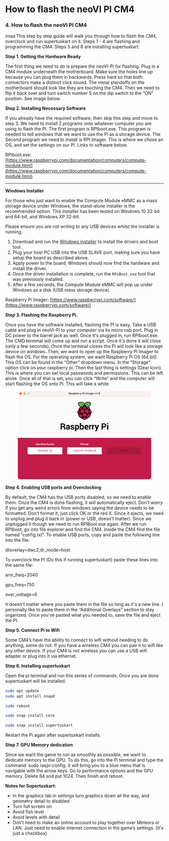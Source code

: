 # How to flash the neoVI PI CM4

### 4. How to flash the neoVI PI CM4

imaa This step by step guide will walk you through how to flash the CM4, overclock and run supertuxkart on it. Steps 1 - 4 are flashing and programming the CM4. Steps 5 and 6 are installing supertuxkart.

**Step 1. Getting the Hardware Ready**

The first thing we need to do is prepare the neoVI-Pi for flashing. Plug in a CM4 module underneath the motherboard. Make sure the holes line up because you can plug them in backwards. Press hard so that both connectors make a distinct click sound. The metal standoffs on the motherboard should look like they are touching the CM4. Then we need to flip it back over and turn switch number 5 on the dip switch to the “ON” position. See image below.

**Step 2. Installing Necessary Software**

If you already have the required software, then skip this step and move to step 3. We need to install 2 programs onto whatever computer you are using to flash the PI. The first program is RPIboot.exe. This program is needed to tell windows that we want to use the Pi as a storage device. The Second program we need to install is RPI Imager. This is where we chose an OS, and set the settings on our PI. Links to software below.

RPIboot.exe: [https://www.raspberrypi.com/documentation/computers/compute-module.html](https://www.raspberrypi.com/documentation/computers/compute-module.html)

****

**Windows Installer**

For those who just want to enable the Compute Module eMMC as a mass storage device under Windows, the stand-alone installer is the recommended option. This installer has been tested on Windows 10 32-bit and 64-bit, and Windows XP 32-bit.

Please ensure you are not writing to any USB devices whilst the installer is running.

1. Download and run the [Windows installer](https://github.com/raspberrypi/usbboot/raw/master/win32/rpiboot\_setup.exe) to install the drivers and boot tool.
2. Plug your host PC USB into the USB SLAVE port, making sure you have setup the board as described above.
3. Apply power to the board; Windows should now find the hardware and install the driver.
4. Once the driver installation is complete, run the `RPiBoot.exe` tool that was previously installed.
5. After a few seconds, the Compute Module eMMC will pop up under Windows as a disk (USB mass storage device).

Raspberry Pi Imager: [https://www.raspberrypi.com/software/](https://www.raspberrypi.com/software/)

**Step 3. Flashing the Raspberry Pi.**

Once you have the software installed, flashing the PI is easy. Take a USB cable and plug in neoVI-Pi to your computer via its micro usb port. Plug in DC power to the barrel jack as well. Once it's plugged in, run RPIboot.exe. The CMD terminal will come up and run a script. Once it's done it will close (only a few seconds). Once the terminal closes the Pi will look like a storage device on windows. Then, we want to open up the Raspberry Pi Imager to flash the OS. For the operating system, we want Raspberry Pi OS (64 bit). This OS can be found in the “Other” dropdown menu. In the “Storage” option click on your raspberry pi. Then the last thing is settings (Gear Icon). This is where you can set local passwords and permissions. This can be left alone. Once all of that is set, you can click “Write” and the computer will start flashing the OS onto Pi. This will take a while.

<figure><img src=".gitbook/assets/md-bfd602be71b2c1099b91877aed3b41f0.png" alt=""><figcaption></figcaption></figure>

**Step 4. Enabling USB ports and Overclocking**

By default, the CM4 has the USB ports disabled, so we need to enable them. Once the CM4 is done flashing, it will automatically eject. Don't worry if you get any weird errors from windows saying the device needs to be formatted. Don’t format it, just click OK or the red X. Since it ejects, we need to unplug and plug it back in (power or USB, doesn't matter). Since we unplugged it though we need to run RPIBoot.exe again. After we run RPIboot, go into file explorer and find the CM4. Inside the CM4 find the file named “config.txt”. To enable USB ports, copy and paste the following line into the file:

dtoverlay=dwc2,dr\_mode=host

To overclock the PI (Do this if running supertuxkart) paste these lines into the same file:

arm\_freq=2040&#x20;

gpu\_freq=750&#x20;

over\_voltage=6

It doesn't matter where you paste them in the file so long as it's a new line. I personally like to paste them in the “Additional Overlays” section to stay organized. Once you’ve pasted what you needed to, save the file and eject the PI.

**Step 5. Connect Pi to Wifi**

Some CM4’s have the ability to connect to wifi without needing to do anything, some do not. If you have a wireless CM4 you can pair it to wifi like any other device. If your CM4 is not wireless you can use a USB wifi adapter or plug into it via ethernet.

**Step 6. Installing supertuxkart**

Open the pi terminal and run this series of commands. Once you are done supertuxkart will be installed.

```bash
sudo apt update
sudo apt install snapd
```

```bash
sudo reboot
```

```bash
sudo snap install core
```

```bash
sudo snap install supertuxkart
```

Restart the Pi again after supertuxkart installs.

**Step 7. GPU Memory dedication**

Since we want the game to run as smoothly as possible, we want to dedicate memory to the GPU. To do this, go into the Pi terminal and type the command: sudo raspi-config. It will bring you to a blue menu that is navigable with the arrow keys. Go to performance options and the GPU memory. Delete 64 and put 1024. Then finish and reboot.

**Notes for Supertuxkart:**

* In the graphics tab in settings turn graphics down all the way, and geometry detail to disabled.&#x20;
* Turn full screen on&#x20;
* Avoid fish level&#x20;
* Avoid levels with detail
* Don’t need to make an online account to play together over Meteors or LAN. Just need to enable internet connection in the game’s settings. (It's just a checkbox)
